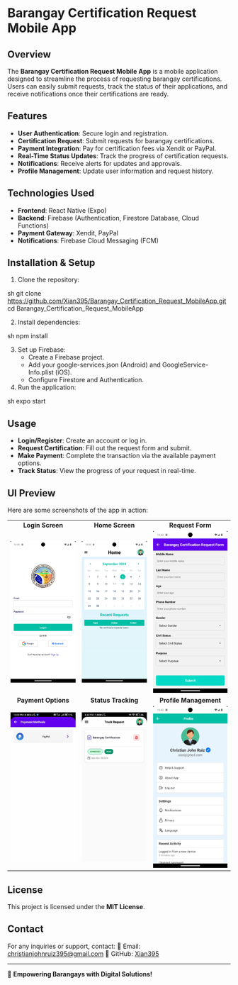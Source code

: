 # Barangay Certification Request Mobile App

## Overview
The **Barangay Certification Request Mobile App** is a mobile application designed to streamline the process of requesting barangay certifications. Users can easily submit requests, track the status of their applications, and receive notifications once their certifications are ready.

## Features
- **User Authentication**: Secure login and registration.
- **Certification Request**: Submit requests for barangay certifications.
- **Payment Integration**: Pay for certification fees via Xendit or PayPal.
- **Real-Time Status Updates**: Track the progress of certification requests.
- **Notifications**: Receive alerts for updates and approvals.
- **Profile Management**: Update user information and request history.

## Technologies Used
- **Frontend**: React Native (Expo)
- **Backend**: Firebase (Authentication, Firestore Database, Cloud Functions)
- **Payment Gateway**: Xendit, PayPal
- **Notifications**: Firebase Cloud Messaging (FCM)

## Installation & Setup
1. Clone the repository:
   
sh
   git clone https://github.com/Xian395/Barangay_Certification_Request_MobileApp.git
   cd Barangay_Certification_Request_MobileApp

2. Install dependencies:
   
sh
   npm install

3. Set up Firebase:
   - Create a Firebase project.
   - Add your google-services.json (Android) and GoogleService-Info.plist (iOS).
   - Configure Firestore and Authentication.
4. Run the application:
   
sh
   expo start


## Usage
- **Login/Register**: Create an account or log in.
- **Request Certification**: Fill out the request form and submit.
- **Make Payment**: Complete the transaction via the available payment options.
- **Track Status**: View the progress of your request in real-time.

## UI Preview
Here are some screenshots of the app in action:

<table>
  <tr>
    <td align="center"><strong>Login Screen</strong></td>
    <td align="center"><strong>Home Screen</strong></td>
    <td align="center"><strong>Request Form</strong></td>
  </tr>
  <tr>
    <td><img src="./assets/login.png" alt="Login Screen" width="350"/></td>
    <td><img src="./assets/home.png" alt="Home Screen" width="350"/></td>
    <td><img src="./assets/form.png" alt="Request Form" width="350"/></td>
  </tr>
  <tr>
    <td align="center"><strong>Payment Options</strong></td>
    <td align="center"><strong>Status Tracking</strong></td>
    <td align="center"><strong>Profile Management</strong></td>
  </tr>
  <tr>
    <td><img src="./assets/payment.jpg" alt="Payment Options" width="350"/></td>
    <td><img src="./assets/tracking.jpg" alt="Status Tracking" width="350"/></td>
    <td><img src="./assets/profile.png" alt="Profile Management" width="350"/></td>
  </tr>
</table>


## License
This project is licensed under the **MIT License**.

## Contact
For any inquiries or support, contact:
📧 Email: christianjohnruiz395@gmail.com
📌 GitHub: [Xian395](https://github.com/Xian395)

---
🚀 **Empowering Barangays with Digital Solutions!**

